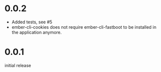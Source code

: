 # 0.0.2

- Added tests, see #5
- ember-cli-cookies does not require ember-cli-fastboot to be installed in the
  application anymore.

# 0.0.1

initial release
